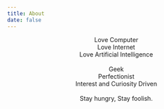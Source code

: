 ```yaml
---
title: About
date: false
---
```


<center>Love Computer</center>

<center>Love Internet</center>

<center>Love Artificial Intelligence</center>

<br>

<center>Geek</center>

<center>Perfectionist</center>

<center>Interest and Curiosity Driven</center>

<br>

<center>Stay hungry, Stay foolish.</center>

